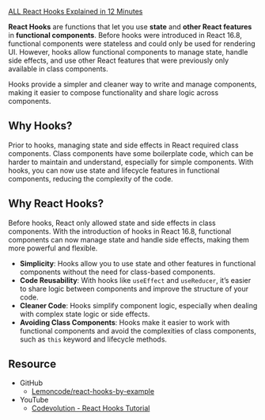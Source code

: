 [ALL React Hooks Explained in 12 Minutes](https://www.youtube.com/watch?v=LOH1l-MP_9k)

**React Hooks** are functions that let you use **state** and **other React features** in **functional components**. Before hooks were introduced in React 16.8, functional components were stateless and could only be used for rendering UI. However, hooks allow functional components to manage state, handle side effects, and use other React features that were previously only available in class components.

Hooks provide a simpler and cleaner way to write and manage components, making it easier to compose functionality and share logic across components.

## **Why Hooks?**
Prior to hooks, managing state and side effects in React required class components. Class components have some boilerplate code, which can be harder to maintain and understand, especially for simple components. With hooks, you can now use state and lifecycle features in functional components, reducing the complexity of the code.

## **Why React Hooks?**
Before hooks, React only allowed state and side effects in class components. With the introduction of hooks in React 16.8, functional components can now manage state and handle side effects, making them more powerful and flexible.
- **Simplicity**: Hooks allow you to use state and other features in functional components without the need for class-based components.
- **Code Reusability**: With hooks like `useEffect` and `useReducer`, it’s easier to share logic between components and improve the structure of your code.
- **Cleaner Code**: Hooks simplify component logic, especially when dealing with complex state logic or side effects.    
- **Avoiding Class Components**: Hooks make it easier to work with functional components and avoid the complexities of class components, such as `this` keyword and lifecycle methods.

## Resource
- GitHub
	- [Lemoncode/react-hooks-by-example](https://github.com/Lemoncode/react-hooks-by-example)
- YouTube
	- [Codevolution - React Hooks Tutorial](https://www.youtube.com/watch?v=cF2lQ_gZeA8&list=PLC3y8-rFHvwisvxhZ135pogtX7_Oe3Q3A)